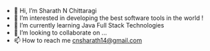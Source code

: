 - 👋 Hi, I’m Sharath N Chittaragi
- 👀 I’m interested in developing the best software tools in the world !
- 🌱 I’m currently learning Java Full Stack Technologies
- 💞️ I’m looking to collaborate on ...
- 📫 How to reach me cnsharath14@gmail.com

<!---
sharathchitt/sharathchitt is a ✨ special ✨ repository because its `README.md` (this file) appears on your GitHub profile.
You can click the Preview link to take a look at your changes.
--->
